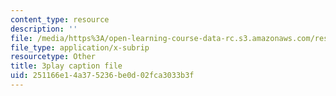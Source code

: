 ```yaml
---
content_type: resource
description: ''
file: /media/https%3A/open-learning-course-data-rc.s3.amazonaws.com/res-6-012-introduction-to-probability-spring-2018/251166e14a375236be0d02fca3033b3f_7_livg-uaVs.vtt
file_type: application/x-subrip
resourcetype: Other
title: 3play caption file
uid: 251166e1-4a37-5236-be0d-02fca3033b3f
---
```

